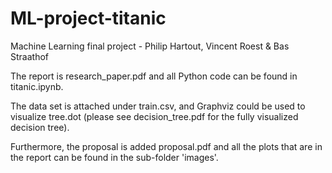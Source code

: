 # ML-project-titanic
Machine Learning final project - Philip Hartout, Vincent Roest &amp; Bas Straathof

The report is research\_paper.pdf and all Python code can be found in titanic.ipynb.

The data set is attached under train.csv, and Graphviz could be used to visualize tree.dot (please see decision\_tree.pdf for the fully visualized decision tree).

Furthermore, the proposal is added proposal.pdf and all the plots that are in the report can be found in the sub-folder 'images'.
